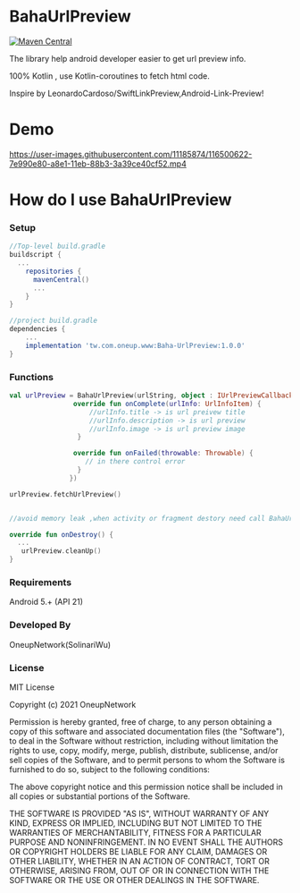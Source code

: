 # BahaUrlPreview
[![Maven Central](https://maven-badges.herokuapp.com/maven-central/tw.com.oneup.www/Baha-UrlPreview/badge.svg)](https://search.maven.org/artifact/tw.com.oneup.www/Baha-UrlPreview)

The library help android developer easier to get url preview info.

100% Kotlin , use Kotlin-coroutines to fetch html code.

Inspire by LeonardoCardoso/SwiftLinkPreview,Android-Link-Preview!

# Demo

https://user-images.githubusercontent.com/11185874/116500622-7e990e80-a8e1-11eb-88b3-3a39ce40cf52.mp4

# How do I use BahaUrlPreview

### Setup
```groovy
//Top-level build.gradle
buildscript {
  ...
    repositories {
      mavenCentral()
      ...
    }
}

//project build.gradle
dependencies {
    ...
    implementation 'tw.com.oneup.www:Baha-UrlPreview:1.0.0'
}
```

### Functions
```Kotlin
val urlPreview = BahaUrlPreview(urlString, object : IUrlPreviewCallback {
                override fun onComplete(urlInfo: UrlInfoItem) {
                    //urlInfo.title -> is url preivew title
                    //urlInfo.description -> is url preview 
                    //urlInfo.image -> is url preview image
                 }

                override fun onFailed(throwable: Throwable) {
                   // in there control error
                 }
               })

urlPreview.fetchUrlPreview()


//avoid memory leak ,when activity or fragment destory need call BahaUrlPreview.cleanUp()

override fun onDestroy() {
  ...
   urlPreview.cleanUp()
}
```

### Requirements
Android 5.+ (API 21)

### Developed By
OneupNetwork(SolinariWu) 

### License
MIT License

Copyright (c) 2021 OneupNetwork

Permission is hereby granted, free of charge, to any person obtaining a copy
of this software and associated documentation files (the "Software"), to deal
in the Software without restriction, including without limitation the rights
to use, copy, modify, merge, publish, distribute, sublicense, and/or sell
copies of the Software, and to permit persons to whom the Software is
furnished to do so, subject to the following conditions:

The above copyright notice and this permission notice shall be included in all
copies or substantial portions of the Software.

THE SOFTWARE IS PROVIDED "AS IS", WITHOUT WARRANTY OF ANY KIND, EXPRESS OR
IMPLIED, INCLUDING BUT NOT LIMITED TO THE WARRANTIES OF MERCHANTABILITY,
FITNESS FOR A PARTICULAR PURPOSE AND NONINFRINGEMENT. IN NO EVENT SHALL THE
AUTHORS OR COPYRIGHT HOLDERS BE LIABLE FOR ANY CLAIM, DAMAGES OR OTHER
LIABILITY, WHETHER IN AN ACTION OF CONTRACT, TORT OR OTHERWISE, ARISING FROM,
OUT OF OR IN CONNECTION WITH THE SOFTWARE OR THE USE OR OTHER DEALINGS IN THE
SOFTWARE.
